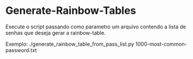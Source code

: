 # Generate-Rainbow-Tables

Execute o script passando como parametro um arquivo contendo a lista de senhas que deseja gerar a rainbow-table.

Exemplo: ./generate_rainbow_table_from_pass_list.py 1000-most-common-password.txt
